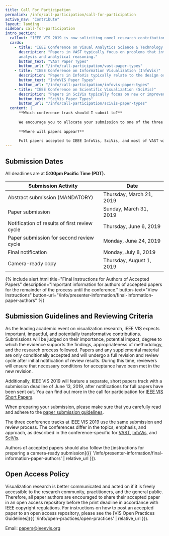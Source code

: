 ```yaml
---
title: Call For Participation
permalink: /info/call-participation/call-for-participation
active_nav: "Contribute"
layout: landing
sidebar: call-for-participation
intro_section:
  callout: "IEEE VIS 2019 is now soliciting novel research contributions and innovative applications in all areas of visualization as captured by its three main conference tracks: VAST, InfoVis, and SciVis."
  cards:
    - title: "IEEE Conference on Visual Analytics Science & Technology (VAST)"
      description: "Papers in VAST typically focus on problems that integrate data analysis algorithms and visual interfaces to support data
      analysis and analytical reasoning."
      button_text: "VAST Paper Types"
      button_url: "/info/call-participation/vast-paper-types"
    - title: "IEEE Conference on Information Visualization (InfoVis)"
      description: "Papers in InfoVis typically relate to the design or evaluation of new or improved visual encodings or interaction techniques of abstract data (such as graphs, tables, or text data)."
      button_text: "InfoVIS Paper Types"
      button_url: "/info/call-participation/infovis-paper-types"
    - title: "IEEE Conference on Scientific Visualization (SciVis)"
      description: "Papers in SciVis typically focus on new or improved visual encodings, mathematical models, algorithms, or interaction techniques for the visualization of data related to science and engineering, as well as integration into novel applications and systems."
      button_text: "SciVis Paper Types"
      button_url: "/info/call-participation/scivis-paper-types"
  content: |
      **Which conference track should I submit to?**
      
      We encourage you to allocate your submission to one of the three tracks above. But if you are unsure, you will have the option to allow the paper chairs to allocate your paper to the one they deem the most appropriate.
      
      **Where will papers appear?**
      
      Full papers accepted to IEEE InfoVis, SciVis, and most of VAST will appear in a special issue of the IEEE Transactions on Visualization and Computer Graphics (TVCG). Some papers of the VAST conference will be published as archival, conference publications.
---
```

        


## Submission Dates
All deadlines are at **5:00pm Pacific Time (PDT).**

| Submission Activity | Date |
|----------|------|
| Abstract submission (MANDATORY) | Thursday, March 21, 2019 |
| Paper submission | Sunday, March 31, 2019 |
| Notification of results of first review cycle | Thursday, June 6, 2019 |
| Paper submission for second review cycle | Monday, June 24, 2019 |
| Final notification | Monday, July 8, 2019 |
| Camera-ready copy | Thursday, August 1, 2019 |

{% include alert.html
    title="Final Instructions for Authors of Accepted Papers"
    description="Important information for authors of accepted papers for the remainder of the process until the conference."
    button-text="View Instructions"
    button-url="/info/presenter-information/final-information-paper-authors"
%}


## Submission Guidelines and Reviewing Criteria
As the leading academic event on visualization research, IEEE VIS expects important, impactful, and potentially transformative 
contributions. Submissions will be judged on their importance, potential impact, degree to which the evidence supports the findings, 
appropriateness of methodology, and the research process followed. Papers and any supplemental material are only conditionally accepted 
and will undergo a full revision and review cycle after initial notification of review results. 
During this time, reviewers will ensure that necessary conditions for acceptance have been met in the new revision.

Additionally, IEEE VIS 2019 will feature a separate, short papers track with a submission deadline of June 13, 2019, after 
notifications for full papers have been sent out. You can find out more in the call for participation for [IEEE VIS Short Papers](shortpapers). 

When preparing your submission, please make sure that you carefully read and adhere to the [paper submission guidelines](paper-submission-guidelines).

The three conference tracks at IEEE VIS 2019 use the same submission and review process. The conferences differ in the topics, 
emphasis, and approach, as described in the conference-specific for [VAST](vast-paper-types), [InfoVis](infovis-paper-types), and [SciVis](scivis-paper-types).

Authors of accepted papers should also follow the [instructions for preparing a camera-ready submission]({{ '/info/presenter-information/final-information-paper-authors' | relative_url }}).

## Open Access Policy
Visualization research is better communicated and acted on if it is freely accessible to the research community, practitioners, and the general public. Therefore, all paper authors are encouraged to share their accepted paper in an open access repository before the print deadline in accordance with IEEE copyright regulations. For instructions on how to post an accepted paper to an open access repository, please see the [VIS Open Practices Guidelines]({{ '/info/open-practices/open-practices' | relative_url }}).

Email: papers@ieeevis.org
